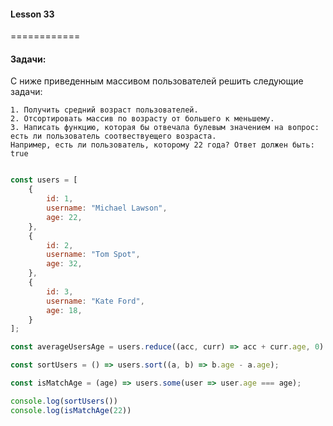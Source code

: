 ####  Lesson 33
============


#### Задачи: 

С ниже приведенным массивом пользователей решить следующие задачи:

    1. Получить средний возраст пользователей.
    2. Отсортировать массив по возрасту от большего к меньшему.
    3. Написать функцию, которая бы отвечала булевым значением на вопрос: есть ли пользователь соотвествуещего возраста. 
    Например, есть ли пользователь, которому 22 года? Ответ должен быть: true



```javascript

const users = [
    {
        id: 1,
        username: "Michael Lawson",
        age: 22,
    },
    {
        id: 2,
        username: "Tom Spot",
        age: 32,
    },
    {
        id: 3,
        username: "Kate Ford",
        age: 18,
    }
];

const averageUsersAge = users.reduce((acc, curr) => acc + curr.age, 0) / users.length;

const sortUsers = () => users.sort((a, b) => b.age - a.age);

const isMatchAge = (age) => users.some(user => user.age === age);

console.log(sortUsers())
console.log(isMatchAge(22))


```
